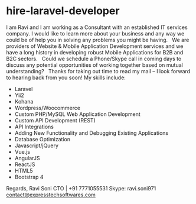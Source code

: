 # hire-laravel-developer
I am Ravi and I am working as a Consultant with an established IT services company. I would like to learn more about your business and any way we could be of help you in solving any problems you might be having.   We are providers of Website &amp; Mobile Application Development services and we have a long history in developing robust Mobile Applications for B2B and B2C sectors.   Could we schedule a Phone/Skype call in coming days to discuss any potential opportunities of working together based on mutual understanding?   Thanks for taking out time to read my mail – I look forward to hearing back from you soon!
My skills include:
* Laravel
* Yii2
* Kohana
* Wordpress/Woocommerce
* Custom PHP/MySQL Web Application Development
* Custom API Development (REST)
* API Integrations
* Adding New Functionality and Debugging Existing Applications
* Database Optimization
* Javascript/jQuery
* Vue.js
* AngularJS
* ReactJS
* HTML5
* Bootstrap 4

Regards,
Ravi Soni
CTO | +91 7771055531
Skype: ravi.soni971
contact@expresstechsoftwares.com
